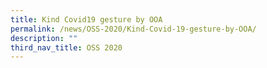 ```yaml
---
title: Kind Covid19 gesture by OOA
permalink: /news/OSS-2020/Kind-Covid-19-gesture-by-OOA/
description: ""
third_nav_title: OSS 2020
---
```

